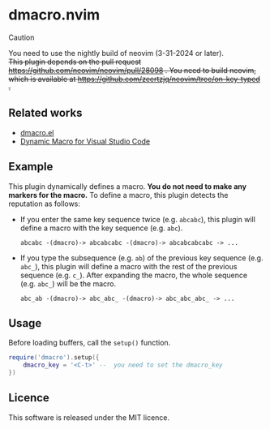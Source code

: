 # dmacro.nvim

> [!CAUTION]
> You need to use the nightly build of neovim (3-31-2024 or later).<br>
> <s>This plugin depends on the pull request https://github.com/neovim/neovim/pull/28098 .
> You need to build neovim, which is available at https://github.com/zeertzjq/neovim/tree/on-key-typed . </s>

## Related works

- [dmacro.el](https://github.com/emacs-jp/dmacro)
- [Dynamic Macro for Visual Studio Code](https://github.com/tshino/vscode-dynamic-macro)

## Example

This plugin dynamically defines a macro.
**You do not need to make any markers for the macro.**
To define a macro, this plugin detects the reputation as follows:

- If you enter the same key sequence twice (e.g. `abcabc`), this plugin will define a macro with the key sequence (e.g. `abc`).
  ```
  abcabc -(dmacro)-> abcabcabc -(dmacro)-> abcabcabcabc -> ...
  ```

- If you type the subsequence (e.g. `ab`) of the previous key sequence (e.g. `abc_`), this plugin will define a macro with the rest of the previous sequence (e.g. `c_`). After expanding the macro, the whole sequence (e.g. `abc_`) will be the macro.
  ```
  abc_ab -(dmacro)-> abc_abc_ -(dmacro)-> abc_abc_abc_ -> ...
  ```

## Usage

Before loading buffers, call the `setup()` function.

```lua
require('dmacro').setup({
    dmacro_key = '<C-t>' --  you need to set the dmacro_key
})
```

## Licence

This software is released under the MIT licence.
